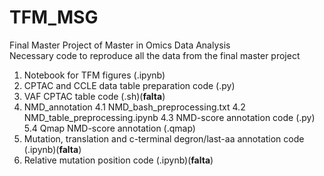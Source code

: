 # TFM_MSG
Final Master Project of Master in Omics Data Analysis\
Necessary code to reproduce all the data from the final master project

1. Notebook for TFM figures (.ipynb)
2. CPTAC and CCLE data table preparation code (.py)
3. VAF CPTAC table code (.sh)(**falta**)
4. NMD_annotation
  4.1 NMD_bash_preprocessing.txt
  4.2 NMD_table_preprocessing.ipynb
  4.3 NMD-score annotation code (.py)
  5.4 Qmap NMD-score annotation (.qmap)
5. Mutation, translation and c-terminal degron/last-aa annotation code (.ipynb)(**falta**)
6. Relative mutation position code (.ipynb)(**falta**)
